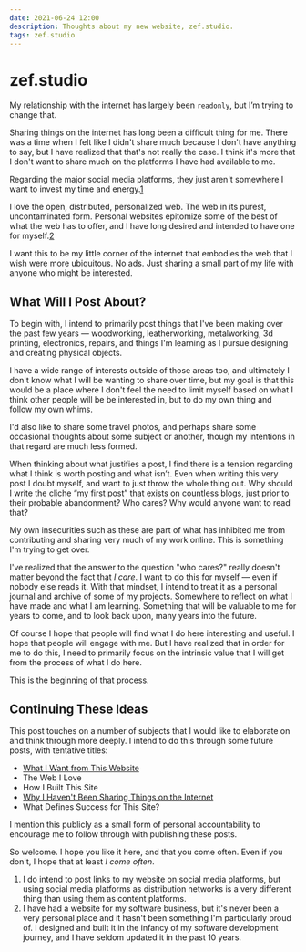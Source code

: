 ```yaml
---
date: 2021-06-24 12:00
description: Thoughts about my new website, zef.studio.
tags: zef.studio
---
```


# zef.studio

My relationship with the internet has largely been `readonly`, but I’m trying to
change that.

Sharing things on the internet has long been a difficult thing for me. There was
a time when I felt like I didn't share much because I don't have anything to
say, but I have realized that that's not really the case. I think it's more that
I don't want to share much on the platforms I have had available to me.

Regarding the major social media platforms, they just aren't somewhere I want to
invest my time and energy.[1](#footnotes)

I love the open, distributed, personalized web. The web in its purest,
uncontaminated form. Personal websites epitomize some of the best of what the
web has to offer, and I have long desired and intended to have one for
myself.[2](#footnotes)

I want this to be my little corner of the internet that embodies the web that I
wish were more ubiquitous. No ads. Just sharing a small part of my life with
anyone who might be interested.

## What Will I Post About?

To begin with, I intend to primarily post things that I've been making over the
past few years — woodworking, leatherworking, metalworking, 3d printing,
electronics, repairs, and things I'm learning as I pursue designing and creating
physical objects.

I have a wide range of interests outside of those areas too, and ultimately I
don't know what I will be wanting to share over time, but my goal is that this
would be a place where I don't feel the need to limit myself based on what I
think other people will be be interested in, but to do my own thing and follow
my own whims.

I'd also like to share some travel photos, and perhaps share some occasional
thoughts about some subject or another, though my intentions in that regard are
much less formed.

When thinking about what justifies a post, I find there is a tension regarding
what I think is worth posting and what isn’t. Even when writing this very post I
doubt myself, and want to just throw the whole thing out. Why should I write the
cliche “my first post” that exists on countless blogs, just prior to their
probable abandonment? Who cares? Why would anyone want to read that?

My own insecurities such as these are part of what has inhibited me from
contributing and sharing very much of my work online. This is something I'm
trying to get over.

I've realized that the answer to the question "who cares?" really doesn't matter
beyond the fact that _I care_. I want to do this for myself — even if nobody
else reads it. With that mindset, I intend to treat it as a personal journal and
archive of some of my projects. Somewhere to reflect on what I have made and
what I am learning. Something that will be valuable to me for years to come, and
to look back upon, many years into the future.

Of course I hope that people will find what I do here interesting and useful. I
hope that people will engage with me. But I have realized that in order for me
to do this, I need to primarily focus on the intrinsic value that I will get
from the process of what I do here.

This is the beginning of that process.

## Continuing These Ideas

This post touches on a number of subjects that I would like to elaborate on and
think through more deeply. I intend to do this through some future posts, with
tentative titles:

- [What I Want from This Website](/journal/what-I-want-from-this-site)
- The Web I Love
- How I Built This Site
- [Why I Haven't Been Sharing Things on the
Internet](/journal/why-I-havent-been-sharing)
- What Defines Success for This Site?

I mention this publicly as a small form of personal accountability to encourage
me to follow through with publishing these posts.

So welcome. I hope you like it here, and that you come often. Even if you don't,
I hope that at least _I come often_.


1) I do intend to post links to my website on social media platforms, but using
social media platforms as distribution networks is a very different thing than
using them as content platforms.
2) I have had a website for my software business, but it's never been a very
personal place and it hasn't been something I'm particularly proud of. I
designed and built it in the infancy of my software development journey, and I
have seldom updated it in the past 10 years.
